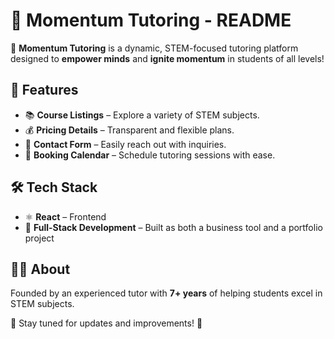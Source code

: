 # 📖 Momentum Tutoring - README  

🚀 **Momentum Tutoring** is a dynamic, STEM-focused tutoring platform designed to **empower minds** and **ignite momentum** in students of all levels!  

## 🌟 Features  
- 📚 **Course Listings** – Explore a variety of STEM subjects.  
- 💰 **Pricing Details** – Transparent and flexible plans.  
- 📩 **Contact Form** – Easily reach out with inquiries.  
- 📅 **Booking Calendar** – Schedule tutoring sessions with ease.  

## 🛠️ Tech Stack  
- ⚛️ **React** – Frontend  
- 🎯 **Full-Stack Development** – Built as both a business tool and a portfolio project  

## 👨‍🏫 About  
Founded by an experienced tutor with **7+ years** of helping students excel in STEM subjects.  

🔗 Stay tuned for updates and improvements! 🚀  
